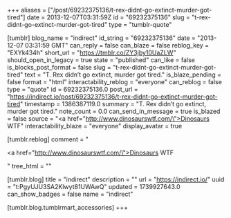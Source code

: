 +++
aliases = ["/post/69232375136/t-rex-didnt-go-extinct-murder-got-tired"]
date = 2013-12-07T03:31:59Z
id = "69232375136"
slug = "t-rex-didnt-go-extinct-murder-got-tired"
type = "tumblr-quote"

[tumblr]
blog_name = "indirect"
id_string = "69232375136"
date = "2013-12-07 03:31:59 GMT"
can_reply = false
can_blaze = false
reblog_key = "EXYk434h"
short_url = "https://tmblr.co/ZY3jby10UaZLW"
should_open_in_legacy = true
state = "published"
can_like = false
is_blocks_post_format = false
slug = "t-rex-didnt-go-extinct-murder-got-tired"
text = "T. Rex didn’t go extinct, murder got tired."
is_blaze_pending = false
format = "html"
interactability_reblog = "everyone"
can_reblog = false
type = "quote"
id = 69232375136.0
post_url = "https://indirect.io/post/69232375136/t-rex-didnt-go-extinct-murder-got-tired"
timestamp = 1386387119.0
summary = "T. Rex didn’t go extinct, murder got tired."
note_count = 0.0
can_send_in_message = true
is_blazed = false
source = "<a href=\"http://www.dinosaurswtf.com/\">Dinosaurs WTF</a>"
interactability_blaze = "everyone"
display_avatar = true

[tumblr.reblog]
comment = "<p><a href=\"http://www.dinosaurswtf.com/\">Dinosaurs WTF</a></p>"
tree_html = ""

[tumblr.blog]
title = "indirect"
description = ""
url = "https://indirect.io/"
uuid = "t:PgyUJU3SA2Klwyt81UWAwQ"
updated = 1739927643.0
can_show_badges = false
name = "indirect"

[tumblr.blog.tumblrmart_accessories]
+++
